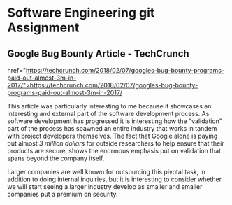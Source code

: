 # Software Engineering git Assignment


## Google Bug Bounty Article - TechCrunch

 href="https://techcrunch.com/2018/02/07/googles-bug-bounty-programs-paid-out-almost-3m-in-2017/">https://techcrunch.com/2018/02/07/googles-bug-bounty-programs-paid-out-almost-3m-in-2017/

This article was particularly interesting to me because it showcases an interesting and external part of the software development process. As software development has progressed it is interesting how the "validation" part of the process has spawned an entire industry that works in tandem with project developers themselves. The fact that Google alone is paying out almost _3 million dollars_ for outside researchers to help ensure that their products are secure, shows the enormous emphasis put on validation that spans beyond the company itself.

Larger companies are well known for outsourcing this pivotal task, in addition to doing internal inquiries, but it is interesting to consider whether we will start seeing a larger industry develop as smaller and smaller companies put a premium on security.
